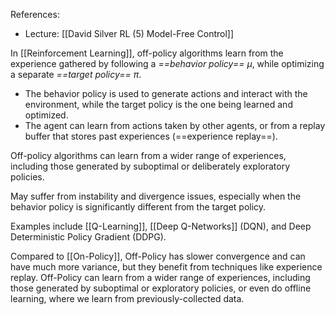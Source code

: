 References:
- Lecture: [[David Silver RL (5) Model-Free Control]]

In [[Reinforcement Learning]], off-policy algorithms learn from the experience gathered by following a *==behavior policy==* $\mu$, while optimizing a separate *==target policy==* $\pi$.
- The behavior policy is used to generate actions and interact with the environment, while the target policy is the one being learned and optimized.
- The agent can learn from actions taken by other agents, or from a replay buffer that stores past experiences (==experience replay==).

Off-policy algorithms can learn from a wider range of experiences, including those generated by suboptimal or deliberately exploratory policies.

May suffer from instability and divergence issues, especially when the behavior policy is significantly different from the target policy.

Examples include [[Q-Learning]], [[Deep Q-Networks]] (DQN), and Deep Deterministic Policy Gradient (DDPG).

Compared to [[On-Policy]], Off-Policy has slower convergence and can have much more variance, but they benefit from techniques like experience replay. Off-Policy can learn from a wider range of experiences, including those generated by suboptimal or exploratory policies, or even do offline learning, where we learn from previously-collected data.
